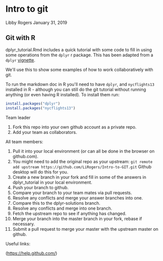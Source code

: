 Intro to git
================
Libby Rogers
January 31, 2019

Git with R
----------

dplyr\_tutorial.Rmd includes a quick tutorial with some code to fill in using some operations from the `dplyr` r package. This has been adapted from a `dplyr` [vignette](https://dplyr.tidyverse.org/articles/dplyr.html).

We'll use this to show some examples of how to work collaboratively with git.

To run the markdown doc in R you'll need to have `dplyr`, and `nycflights13` installed in R - although you can still do the git tutorial without running anything (or even having R installed). To install them run:

``` r
install.packages("dplyr")
install.packages("nycflights13")
```

Team leader

1.  Fork this repo into your own github account as a private repo.
2.  Add your team as collaborators.

All team members:

1.  Pull it into your local environment (or can all be done in the browser on github.com).
2.  You might need to add the original repo as your upstream: `git remote add upstream https://github.com/LiRogers/Intro-to-GIT.git` Github desktop will do this for you.
3.  Create a new branch in your fork and fill in some of the answers in dplyr\_tutorial in your local environment.
4.  Push your branch to github.
5.  Compare your branch to your team mates via pull requests.
6.  Resolve any conflicts and merge your answer branches into one.
7.  Compare this to the dplyr-solutions branch.
8.  Resolve any conflicts and merge into one branch.
9.  Fetch the upstream repo to see if anything has changed.
10. Merge your branch into the master branch in your fork, rebase if necessary.
11. Submit a pull request to merge your master with the upstream master on github.

Useful links:

(<https://help.github.com/>)
